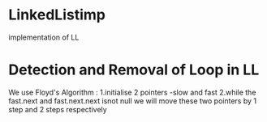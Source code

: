 # LinkedListimp
implementation of LL

# Detection and Removal of Loop in LL
We use Floyd's Algorithm :
1.initialise 2 pointers -slow and fast
2.while the fast.next and fast.next.next isnot null we will move these two pointers by 1 step and 2 steps respectively


